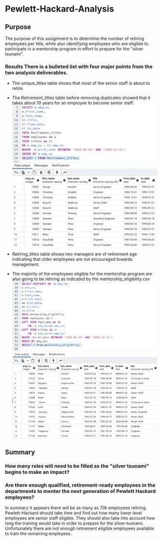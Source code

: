 # Pewlett-Hackard-Analysis


## Purpose
The purpose of this assignment is to determine the number of retiring employees per title, while also identifying employees who are eligible to participate in a mentorship program in effort to prepare for the "silver tsunami".

### Results There is a bulleted list with four major points from the two analysis deliverables.

- The unique_titles table shows that most of the senior staff is about to retire.

- The Retirement_titles table before removing duplicates showed that it takes about 10 years for an employee to become senior staff.
![Retirement_titles.png](/Resources/Retirement_titles.png)

- Retiring_titles table shows two managers are of retirement age indicating that older employees are not encouraged towards management.

- The majority of the employees eligible for the mentorship program are also going to be retiring as indicated by the mentorship_eligibility.csv
![mentorship_eligibilty.png](/Resources/mentorship_eligibilty.png)

## Summary 

### How many roles will need to be filled as the "silver tsunami" begins to make an impact?

### Are there enough qualified, retirement-ready employees in the departments to mentor the next generation of Pewlett Hackard employees?

In summary it appears there will be as many as 70k employees retiring. Pewlett-Hackard should take time and find out how many lower level employees are senior staff eligible. They should also take into account how long the training would take in order to prepare for the silver-tusnami. Unfortunately there are not enough retirement eligible employees available to train the remaining employees. 
